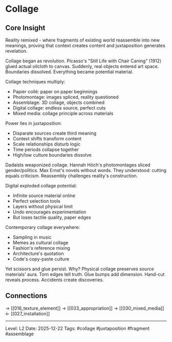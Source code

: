 # Collage

## Core Insight
Reality remixed - where fragments of existing world reassemble into new meanings, proving that context creates content and juxtaposition generates revelation.

Collage began as revolution. Picasso's "Still Life with Chair Caning" (1912) glued actual oilcloth to canvas. Suddenly, real objects entered art space. Boundaries dissolved. Everything became potential material.

Collage techniques multiply:
- Papier collé: paper on paper beginnings
- Photomontage: images spliced, reality questioned
- Assemblage: 3D collage, objects combined
- Digital collage: endless source, perfect cuts
- Mixed media: collage principle across materials

Power lies in juxtaposition:
- Disparate sources create third meaning
- Context shifts transform content
- Scale relationships disturb logic
- Time periods collapse together
- High/low culture boundaries dissolve

Dadaists weaponized collage. Hannah Höch's photomontages sliced gender/politics. Max Ernst's novels without words. They understood: cutting equals criticism. Reassembly challenges reality's construction.

Digital exploded collage potential:
- Infinite source material online
- Perfect selection tools
- Layers without physical limit
- Undo encourages experimentation
- But loses tactile quality, paper edges

Contemporary collage everywhere:
- Sampling in music
- Memes as cultural collage
- Fashion's reference mixing
- Architecture's quotation
- Code's copy-paste culture

Yet scissors and glue persist. Why? Physical collage preserves source materials' aura. Torn edges tell truth. Glue bumps add dimension. Hand-cut reveals process. Accidents create discoveries.

## Connections
→ [[016_texture_element]]
→ [[033_appropriation]]
→ [[030_mixed_media]]
← [[027_installation]]

---
Level: L2
Date: 2025-12-22
Tags: #collage #juxtaposition #fragment #assemblage